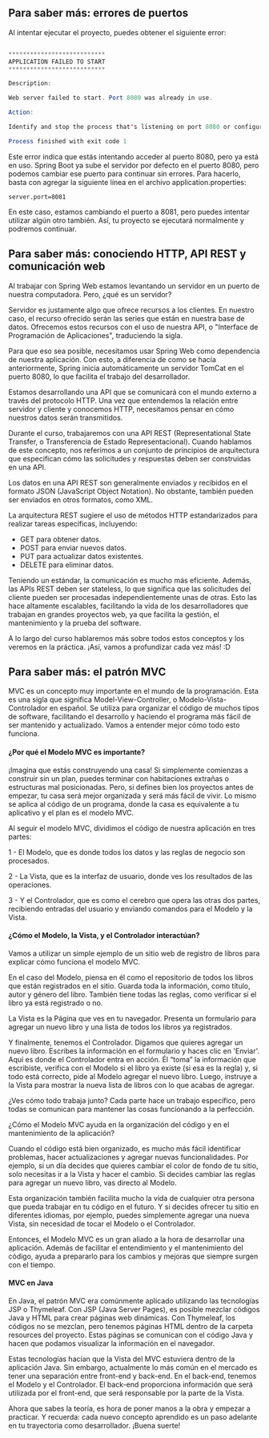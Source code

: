 ## Para saber más: errores de puertos
Al intentar ejecutar el proyecto, puedes obtener el siguiente error:
```java

***************************
APPLICATION FAILED TO START
***************************

Description:

Web server failed to start. Port 8080 was already in use.

Action:

Identify and stop the process that's listening on port 8080 or configure this application to listen on another port.

Process finished with exit code 1
```
Este error indica que estás intentando acceder al puerto 8080, pero ya está en uso. Spring Boot ya sube el servidor por defecto en el puerto 8080, pero podemos cambiar ese puerto para continuar sin errores. Para hacerlo, basta con agregar la siguiente línea en el archivo application.properties:
```properties
server.port=8081
```
En este caso, estamos cambiando el puerto a 8081, pero puedes intentar utilizar algún otro también. Así, tu proyecto se ejecutará normalmente y podremos continuar.
## Para saber más: conociendo HTTP, API REST y comunicación web
Al trabajar con Spring Web estamos levantando un servidor en un puerto de nuestra computadora. Pero, ¿qué es un servidor?

Servidor es justamente algo que ofrece recursos a los clientes. En nuestro caso, el recurso ofrecido serán las series que están en nuestra base de datos. Ofrecemos estos recursos con el uso de nuestra API, o "Interface de Programación de Aplicaciones", traduciendo la sigla.

Para que eso sea posible, necesitamos usar Spring Web como dependencia de nuestra aplicación. Con esto, a diferencia de como se hacía anteriormente, Spring inicia automáticamente un servidor TomCat en el puerto 8080, lo que facilita el trabajo del desarrollador.

Estamos desarrollando una API que se comunicará con el mundo externo a través del protocolo HTTP. Una vez que entendemos la relación entre servidor y cliente y conocemos HTTP, necesitamos pensar en cómo nuestros datos serán transmitidos.

Durante el curso, trabajaremos con una API REST (Representational State Transfer, o Transferencia de Estado Representacional). Cuando hablamos de este concepto, nos referimos a un conjunto de principios de arquitectura que especifican cómo las solicitudes y respuestas deben ser construidas en una API.

Los datos en una API REST son generalmente enviados y recibidos en el formato JSON (JavaScript Object Notation). No obstante, también pueden ser enviados en otros formatos, como XML.

La arquitectura REST sugiere el uso de métodos HTTP estandarizados para realizar tareas específicas, incluyendo:

- GET para obtener datos.
- POST para enviar nuevos datos.
- PUT para actualizar datos existentes.
- DELETE para eliminar datos.

Teniendo un estándar, la comunicación es mucho más eficiente. Además, las APIs REST deben ser stateless, lo que significa que las solicitudes del cliente pueden ser procesadas independientemente unas de otras. Esto las hace altamente escalables, facilitando la vida de los desarrolladores que trabajan en grandes proyectos web, ya que facilita la gestión, el mantenimiento y la prueba del software.

A lo largo del curso hablaremos más sobre todos estos conceptos y los veremos en la práctica. ¡Así, vamos a profundizar cada vez más! :D
## Para saber más: el patrón MVC
MVC es un concepto muy importante en el mundo de la programación. Esta es una sigla que significa Model-View-Controller, o Modelo-Vista-Controlador en español. Se utiliza para organizar el código de muchos tipos de software, facilitando el desarrollo y haciendo el programa más fácil de ser mantenido y actualizado. Vamos a entender mejor cómo todo esto funciona.

#### ¿Por qué el Modelo MVC es importante?
¡Imagina que estás construyendo una casa! Si simplemente comienzas a construir sin un plan, puedes terminar con habitaciones extrañas o estructuras mal posicionadas. Pero, si defines bien los proyectos antes de empezar, tu casa será mejor organizada y será más fácil de vivir. Lo mismo se aplica al código de un programa, donde la casa es equivalente a tu aplicativo y el plan es el modelo MVC.

Al seguir el modelo MVC, dividimos el código de nuestra aplicación en tres partes:

1 - El Modelo, que es donde todos los datos y las reglas de negocio son procesados.

2 - La Vista, que es la interfaz de usuario, donde ves los resultados de las operaciones.

3 - Y el Controlador, que es como el cerebro que opera las otras dos partes, recibiendo entradas del usuario y enviando comandos para el Modelo y la Vista.

#### ¿Cómo el Modelo, la Vista, y el Controlador interactúan?
Vamos a utilizar un simple ejemplo de un sitio web de registro de libros para explicar cómo funciona el modelo MVC.

En el caso del Modelo, piensa en él como el repositorio de todos los libros que están registrados en el sitio. Guarda toda la información, como título, autor y género del libro. También tiene todas las reglas, como verificar si el libro ya está registrado o no.

La Vista es la Página que ves en tu navegador. Presenta un formulario para agregar un nuevo libro y una lista de todos los libros ya registrados.

Y finalmente, tenemos el Controlador. Digamos que quieres agregar un nuevo libro. Escribes la información en el formulario y haces clic en 'Enviar'. Aquí es donde el Controlador entra en acción. Él “toma” la información que escribiste, verifica con el Modelo si el libro ya existe (si esa es la regla) y, si todo está correcto, pide al Modelo agregar el nuevo libro. Luego, instruye a la Vista para mostrar la nueva lista de libros con lo que acabas de agregar.

¿Ves cómo todo trabaja junto? Cada parte hace un trabajo específico, pero todas se comunican para mantener las cosas funcionando a la perfección.

¿Cómo el Modelo MVC ayuda en la organización del código y en el mantenimiento de la aplicación?

Cuando el código está bien organizado, es mucho más fácil identificar problemas, hacer actualizaciones y agregar nuevas funcionalidades. Por ejemplo, si un día decides que quieres cambiar el color de fondo de tu sitio, solo necesitas ir a la Vista y hacer el cambio. Si decides cambiar las reglas para agregar un nuevo libro, vas directo al Modelo.

Esta organización también facilita mucho la vida de cualquier otra persona que pueda trabajar en tu código en el futuro. Y si decides ofrecer tu sitio en diferentes idiomas, por ejemplo, puedes simplemente agregar una nueva Vista, sin necesidad de tocar el Modelo o el Controlador.

Entonces, el Modelo MVC es un gran aliado a la hora de desarrollar una aplicación. Además de facilitar el entendimiento y el mantenimiento del código, ayuda a prepararlo para los cambios y mejoras que siempre surgen con el tiempo.

#### MVC en Java
En Java, el patrón MVC era comúnmente aplicado utilizando las tecnologías JSP o Thymeleaf. Con JSP (Java Server Pages), es posible mezclar códigos Java y HTML para crear páginas web dinámicas. Con Thymeleaf, los códigos no se mezclan, pero tenemos páginas HTML dentro de la carpeta resources del proyecto. Estas páginas se comunican con el código Java y hacen que podamos visualizar la información en el navegador.

Estas tecnologías hacían que la Vista del MVC estuviera dentro de la aplicación Java. Sin embargo, actualmente lo más común en el mercado es tener una separación entre front-end y back-end. En el back-end, tenemos el Modelo y el Controlador. El back-end proporciona información que será utilizada por el front-end, que será responsable por la parte de la Vista.

Ahora que sabes la teoría, es hora de poner manos a la obra y empezar a practicar. Y recuerda: cada nuevo concepto aprendido es un paso adelante en tu trayectoria como desarrollador. ¡Buena suerte!

## 








